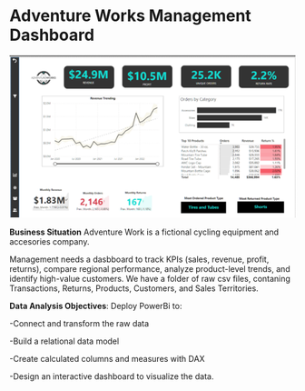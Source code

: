 # Adventure Works Management Dashboard
![](Adventure_Works_Executive_Summary.png)

**Business Situation** Adventure Work is a fictional cycling equipment and accesories company.

Management needs a dasbboard to track KPIs (sales, revenue, profit, returns), compare regional performance, analyze product-level trends, and identify high-value customers.
We have a folder of raw csv files, contaning Transactions, Returns, Products, Customers, and Sales Territories.

**Data Analysis Objectives**:
Deploy PowerBi to:

-Connect and transform the raw data

-Build a relational data model

-Create calculated columns and measures with DAX

-Design an interactive dashboard to visualize the data.


